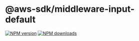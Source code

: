 # @aws-sdk/middleware-input-default

[![NPM version](https://img.shields.io/npm/v/@aws-sdk/middleware-input-default/preview.svg)](https://www.npmjs.com/package/@aws-sdk/middleware-input-default)
[![NPM downloads](https://img.shields.io/npm/dm/@aws-sdk/middleware-input-default.svg)](https://www.npmjs.com/package/@aws-sdk/middleware-input-default)

